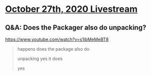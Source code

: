 # [October 27th, 2020 Livestream](../2020-10-27.md)
## Q&A: Does the Packager also do unpacking?
https://www.youtube.com/watch?v=s1ibMeMeBT8
> happens does the package also do
>
> unpacking yes it does
>
> yes
>
